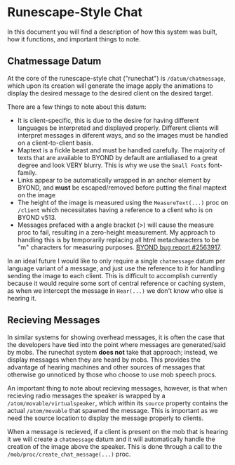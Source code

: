 # Runescape-Style Chat

In this document you will find a description of how this system was built, how it functions, and important things to note.

## Chatmessage Datum
At the core of the runescape-style chat ("runechat") is `/datum/chatmessage`, which upon its creation will generate the image apply the animations to display the desired message to the desired client on the desired target.

There are a few things to note about this datum:
- It is client-specific, this is due to the desire for having different languages be interpreted and displayed properly. Different clients will interpret messages in diferent ways, and so the images must be handled on a client-to-client basis.
- Maptext is a fickle beast and must be handled carefully. The majority of texts that are available to BYOND by default are antialiased to a great degree and look VERY blurry. This is why we use the `Small Fonts` font-family.
- Links appear to be automatically wrapped in an anchor element by BYOND, and **must** be escaped/removed before putting the final maptext on the image
- The height of the image is measured using the `MeasureText(...)` proc on `/client` which necessitates having a reference to a client who is on BYOND v513.
- Messages prefaced with a angle bracket (>) will cause the measure proc to fail, resulting in a zero-height measurement. My approach to handling this is by temporarily replacing all html metacharacters to be "m" characters for measuring purposes. [BYOND bug report #2563917](http://www.byond.com/forum/post/2563917).

In an ideal future I would like to only require a single `chatmessage` datum per language variant of a message, and just use the reference to it for handling sending the image to each client. This is difficult to accomplish currently because it would require some sort of central reference or caching system, as when we intercept the message in `Hear(...)` we don't know who else is hearing it.

## Recieving Messages
In similar systems for showing overhead messages, it is often the case that the developers have tied into the point where messages are generated/said by mobs. The runechat system **does not** take that approach; instead, we display messages when they are heard by mobs. This provides the advantage of hearing machines and other sources of messages that otherwise go unnoticed by those who choose to use mob speech procs.

An important thing to note about recieving messages, however, is that when recieving radio messages the speaker is wrapped by a `/atom/movable/virtualspeaker`, which within its `source` property contains the actual `/atom/movable` that spawned the message. This is important as we need the source location to display the message properly to clients.

When a message is recieved, if a client is present on the mob that is hearing it we will create a `chatmessage` datum and it will automatically handle the creation of the image above the speaker. This is done through a call to the `/mob/proc/create_chat_message(...)` proc.
